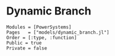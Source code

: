 # Dynamic Branch

```@autodocs
Modules = [PowerSystems]
Pages   = ["models/dynamic_branch.jl"]
Order = [:type, :function]
Public = true
Private = false
```
